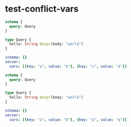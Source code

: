 # test-conflict-vars

```graphql @schema
schema {
  query: Query
}

type Query {
  hello: String @expr(body: "world")
}
```

```yml @config
schema: {}
server:
  vars: [{key: "a", value: "b"}, {key: "c", value: "d"}]
```

```graphql @schema
schema {
  query: Query
}

type Query {
  hello: String @expr(body: "world")
}
```

```yml @config
schema: {}
server:
  vars: [{key: "a", value: "b"}, {key: "p", value: "q"}]
```

